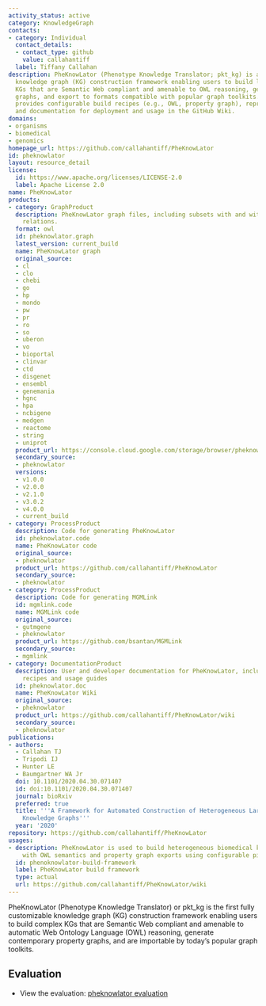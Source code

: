 ```yaml
---
activity_status: active
category: KnowledgeGraph
contacts:
- category: Individual
  contact_details:
  - contact_type: github
    value: callahantiff
  label: Tiffany Callahan
description: PheKnowLator (Phenotype Knowledge Translator; pkt_kg) is a customizable
  knowledge graph (KG) construction framework enabling users to build large, heterogeneous
  KGs that are Semantic Web compliant and amenable to OWL reasoning, generate property
  graphs, and export to formats compatible with popular graph toolkits. The project
  provides configurable build recipes (e.g., OWL, property graph), reproducible pipelines,
  and documentation for deployment and usage in the GitHub Wiki.
domains:
- organisms
- biomedical
- genomics
homepage_url: https://github.com/callahantiff/PheKnowLator
id: pheknowlator
layout: resource_detail
license:
  id: https://www.apache.org/licenses/LICENSE-2.0
  label: Apache License 2.0
name: PheKnowLator
products:
- category: GraphProduct
  description: PheKnowLator graph files, including subsets with and without inverse
    relations.
  format: owl
  id: pheknowlator.graph
  latest_version: current_build
  name: PheKnowLator graph
  original_source:
  - cl
  - clo
  - chebi
  - go
  - hp
  - mondo
  - pw
  - pr
  - ro
  - so
  - uberon
  - vo
  - bioportal
  - clinvar
  - ctd
  - disgenet
  - ensembl
  - genemania
  - hgnc
  - hpa
  - ncbigene
  - medgen
  - reactome
  - string
  - uniprot
  product_url: https://console.cloud.google.com/storage/browser/pheknowlator/current_build/knowledge_graphs?pageState=(%22StorageObjectListTable%22:(%22f%22:%22%255B%255D%22))&inv=1&invt=Ab5_1Q&project=pheknowlator
  secondary_source:
  - pheknowlator
  versions:
  - v1.0.0
  - v2.0.0
  - v2.1.0
  - v3.0.2
  - v4.0.0
  - current_build
- category: ProcessProduct
  description: Code for generating PheKnowLator
  id: pheknowlator.code
  name: PheKnowLator code
  original_source:
  - pheknowlator
  product_url: https://github.com/callahantiff/PheKnowLator
  secondary_source:
  - pheknowlator
- category: ProcessProduct
  description: Code for generating MGMLink
  id: mgmlink.code
  name: MGMLink code
  original_source:
  - gutmgene
  - pheknowlator
  product_url: https://github.com/bsantan/MGMLink
  secondary_source:
  - mgmlink
- category: DocumentationProduct
  description: User and developer documentation for PheKnowLator, including build
    recipes and usage guides
  id: pheknowlator.doc
  name: PheKnowLator Wiki
  original_source:
  - pheknowlator
  product_url: https://github.com/callahantiff/PheKnowLator/wiki
  secondary_source:
  - pheknowlator
publications:
- authors:
  - Callahan TJ
  - Tripodi IJ
  - Hunter LE
  - Baumgartner WA Jr
  doi: 10.1101/2020.04.30.071407
  id: doi:10.1101/2020.04.30.071407
  journal: bioRxiv
  preferred: true
  title: '''A Framework for Automated Construction of Heterogeneous Large-Scale Biomedical
    Knowledge Graphs'''
  year: '2020'
repository: https://github.com/callahantiff/PheKnowLator
usages:
- description: PheKnowLator is used to build heterogeneous biomedical knowledge graphs
    with OWL semantics and property graph exports using configurable pipelines.
  id: phenoknowlator-build-framework
  label: PheKnowLator build framework
  type: actual
  url: https://github.com/callahantiff/PheKnowLator/wiki
---
```

PheKnowLator (Phenotype Knowledge Translator) or pkt_kg is the first fully customizable 
knowledge graph (KG) construction framework enabling users to build complex KGs that 
are Semantic Web compliant and amenable to automatic Web Ontology Language (OWL) 
reasoning, generate contemporary property graphs, and are importable by today’s popular 
graph toolkits.

## Evaluation

- View the evaluation: [pheknowlator evaluation](pheknowlator_eval.html)
